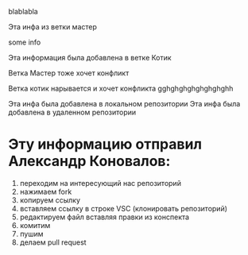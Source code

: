 blablabla

Эта инфа из ветки мастер

some info

Эта информация была добавлена в ветке Котик

Ветка Мастер тоже хочет конфликт

Ветка котик нарывается и хочет конфликта
gghghghghghghghghh

Эта инфа была добавлена в локальном репозитории
Эта инфа была добавлена в удаленном репозитории

# Эту информацию отправил Александр Коновалов:

1. переходим на интересующий нас репозиторий
2. нажимаем fork
3. копируем ссылку 
4. вставляем ссылку в строке VSC (клонировать репозиторий)
5. редактируем файл вставляя правки из конспекта
6. комитим
7. пушим
8. делаем pull request